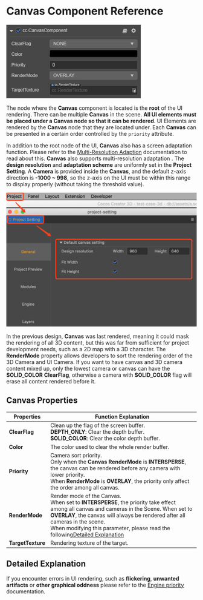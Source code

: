 # Canvas Component Reference

![](canvas/canvas.png)

The node where the **Canvas** component is located is the **root** of the UI rendering. There can be multiple __Canvas__ in the scene. **All UI elements must be placed under a __Canvas__ node so that it can be rendered**. UI Elements are rendered by the **Canvas** node that they are located under. Each **Canvas** can be presented in a certain order controlled by the `priority` attribute.

In addition to the root node of the UI, **Canvas** also has a screen adaptation function. Please refer to the [Multi-Resolution Adaption](../engine/multi-resolution.md) documentation to read about this. **Canvas** also supports multi-resolution adaptation . The __design resolution__ and __adaptation scheme__ are uniformly set in the __Project Setting__. A **Camera** is provided inside the __Canvas__, and the default z-axis direction is __-1000 ~ 998__, so the z-axis on the UI must be within this range to display properly (without taking the threshold value).

![](canvas/design-resolution.png)

In the previous design, __Canvas__ was last rendered, meaning it could mask the rendering of all 3D content, but this was far from sufficient for project development needs, such as a 2D map with a 3D character. The **RenderMode** property allows developers to sort the rendering order of the 3D Camera and UI Camera. If you want to have canvas and 3D camera content mixed up, only the lowest camera or canvas can have the **SOLID_COLOR** **ClearFlag**, otherwise a camera with **SOLID_COLOR** flag will erase all content rendered before it.

## Canvas Properties

| Properties    | Function Explanation  |
| ------------- | ----------- |
| __ClearFlag__     | Clean up the flag of the screen buffer.<br>__DEPTH_ONLY__: Clear the depth buffer.<br>__SOLID_COLOR__: Clear the color depth buffer. |
| __Color__     | The color used to clear the whole render buffer. |
| __Priority__       | Camera sort priority.<br>Only when the **Canvas** **RenderMode** is **INTERSPERSE**, the canvas can be rendered before any camera with lower priority.<br>When **RenderMode** is **OVERLAY**, the priority only affect the order among all canvas. |
| __RenderMode__    | Render mode of the Canvas.<br>When set to **INTERSPERSE**, the priority take effect among all canvas and cameras in the Scene. When set to **OVERLAY**, the canvas will always be rendered after all cameras in the scene.<br>When modifying this parameter, please read the following[Detailed Explanation](#Detailed-Explanation) |
| __TargetTexture__ | Rendering texture of the target. |

## Detailed Explanation

If you encounter errors in UI rendering, such as **flickering**, **unwanted artifacts** or **other graphical oddness** please refer to the [Engine priority](../engine/priority.md) documentation.
